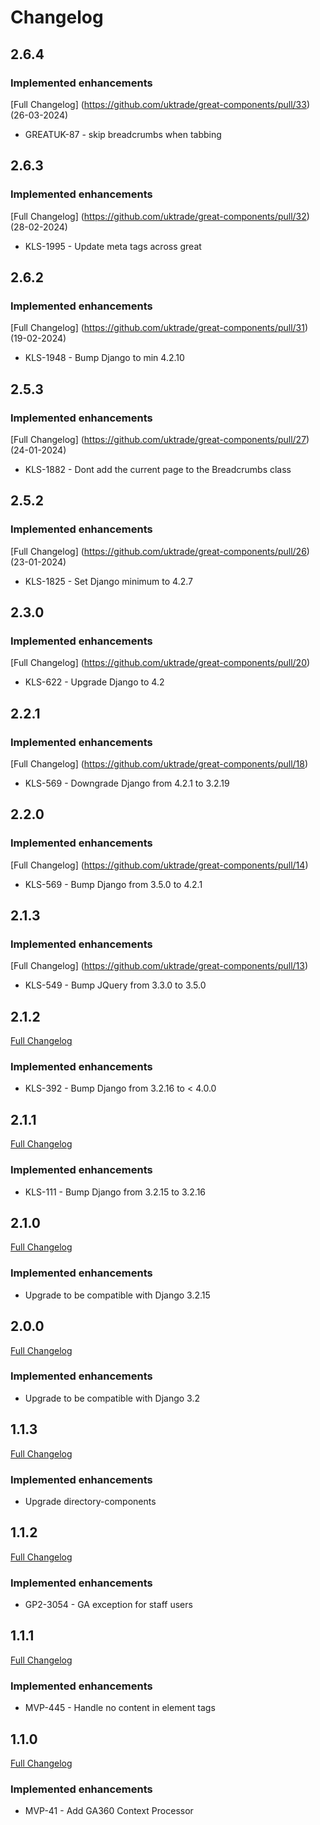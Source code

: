 # Changelog

## 2.6.4
### Implemented enhancements
[Full Changelog] (https://github.com/uktrade/great-components/pull/33) (26-03-2024)
- GREATUK-87 - skip breadcrumbs when tabbing

## 2.6.3
### Implemented enhancements
[Full Changelog] (https://github.com/uktrade/great-components/pull/32) (28-02-2024)
- KLS-1995 - Update meta tags across great

## 2.6.2
### Implemented enhancements
[Full Changelog] (https://github.com/uktrade/great-components/pull/31) (19-02-2024)
- KLS-1948 - Bump Django to min 4.2.10

## 2.5.3
### Implemented enhancements
[Full Changelog] (https://github.com/uktrade/great-components/pull/27) (24-01-2024)
- KLS-1882 - Dont add the current page to the Breadcrumbs class

## 2.5.2
### Implemented enhancements
[Full Changelog] (https://github.com/uktrade/great-components/pull/26) (23-01-2024)
- KLS-1825 - Set Django minimum to 4.2.7

## 2.3.0
### Implemented enhancements
[Full Changelog] (https://github.com/uktrade/great-components/pull/20)
- KLS-622 - Upgrade Django to 4.2

## 2.2.1
### Implemented enhancements
[Full Changelog] (https://github.com/uktrade/great-components/pull/18)
- KLS-569 - Downgrade Django from 4.2.1 to 3.2.19

## 2.2.0
### Implemented enhancements
[Full Changelog] (https://github.com/uktrade/great-components/pull/14)
- KLS-569 - Bump Django from 3.5.0 to 4.2.1

## 2.1.3
### Implemented enhancements
[Full Changelog] (https://github.com/uktrade/great-components/pull/13)
- KLS-549 - Bump JQuery from 3.3.0 to 3.5.0

## 2.1.2
[Full Changelog](https://github.com/uktrade/great-components/pull/10)
### Implemented enhancements
- KLS-392 - Bump Django from 3.2.16 to < 4.0.0

## 2.1.1
[Full Changelog](https://github.com/uktrade/great-components/pull/10)
### Implemented enhancements
- KLS-111 - Bump Django from 3.2.15 to 3.2.16

## 2.1.0
[Full Changelog](https://github.com/uktrade/great-components/pull/9)
### Implemented enhancements
- Upgrade to be compatible with Django 3.2.15

## 2.0.0
[Full Changelog](https://github.com/uktrade/great-components/pull/7)
### Implemented enhancements
- Upgrade to be compatible with Django 3.2

## 1.1.3
[Full Changelog](https://github.com/uktrade/great-components/pull/5)
### Implemented enhancements
- Upgrade directory-components

## 1.1.2
[Full Changelog](https://github.com/uktrade/great-components/pull/4)
### Implemented enhancements
- GP2-3054 - GA exception for staff users

## 1.1.1
[Full Changelog](https://github.com/uktrade/great-components/pull/3)
### Implemented enhancements
- MVP-445 - Handle no content in element tags


## 1.1.0
[Full Changelog](https://github.com/uktrade/great-components/pull/2)
### Implemented enhancements
- MVP-41 - Add GA360 Context Processor
